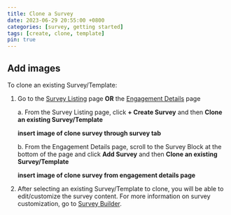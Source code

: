 ```yaml
---
title: Clone a Survey
date: 2023-06-29 20:55:00 +0800
categories: [survey, getting started] 
tags: [create, clone, template] 
pin: true
---
```


## Add images

To clone an existing Survey/Template:
1. Go to the [Survey Listing](/met-guide/posts/survey-listing/) page **OR** the [Engagement Details](/met-guide/posts/engagement-details/) page
   
    a. From the Survey Listing page, click **+ Create Survey** and then **Clone an existing Survey/Template**

   **insert image of clone survey through survey tab**  

    b. From the Engagement Details page, scroll to the Survey Block at the bottom of the page and click **Add Survey** and then **Clone an existing Survey/Template**
   
    **insert image of clone survey from engagement details page**

2. After selecting an existing Survey/Template to clone, you will be able to edit/customize the survey content. For more information on survey customization, go to [Survey Builder](/met-guide/posts/survey-builder/).
